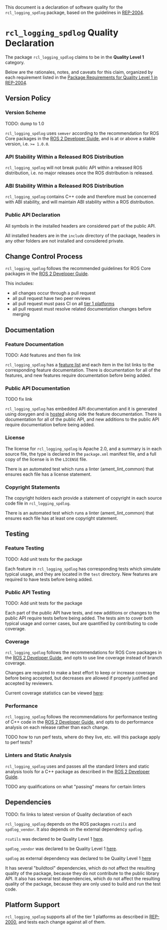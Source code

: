 
This document is a declaration of software quality for the `rcl_logging_spdlog` package, based on the guidelines in [REP-2004](https://www.ros.org/reps/rep-2004.html).

# `rcl_logging_spdlog` Quality Declaration

The package `rcl_logging_spdlog` claims to be in the **Quality Level 1** category.

Below are the rationales, notes, and caveats for this claim, organized by each requirement listed in the [Package Requirements for Quality Level 1 in REP-2004](https://www.ros.org/reps/rep-2004.html).

## Version Policy

### Version Scheme
TODO: dump to 1.0

`rcl_logging_spdlog` uses `semver` according to the recommendation for ROS Core packages in the [ROS 2 Developer Guide](https://index.ros.org/doc/ros2/Contributing/Developer-Guide/#versioning), and is at or above a stable version, i.e. `>= 1.0.0`.

### API Stability Within a Released ROS Distribution

`rcl_logging_spdlog` will not break public API within a released ROS distribution, i.e. no major releases once the ROS distribution is released.

### ABI Stability Within a Released ROS Distribution

`rcl_logging_spdlog` contains C++ code and therefore must be concerned with ABI stability, and will maintain ABI stability within a ROS distribution.

### Public API Declaration

All symbols in the installed headers are considered part of the public API.

All installed headers are in the `include` directory of the package, headers in any other folders are not installed and considered private.

## Change Control Process

`rcl_logging_spdlog` follows the recommended guidelines for ROS Core packages in the [ROS 2 Developer Guide](https://index.ros.org/doc/ros2/Contributing/Developer-Guide/#change-control-process).

This includes:

- all changes occur through a pull request
- all pull request have two peer reviews
- all pull request must pass CI on all [tier 1 platforms](https://www.ros.org/reps/rep-2000.html#support-tiers)
- all pull request must resolve related documentation changes before merging

## Documentation

### Feature Documentation

TODO: Add features and then fix link

`rcl_logging_spdlog` has a [feature list](TODO) and each item in the list links to the corresponding feature documentation.
There is documentation for all of the features, and new features require documentation before being added.

### Public API Documentation

TODO fix link

`rcl_logging_spdlog` has embedded API documentation and it is generated using doxygen and is [hosted](TODO) along side the feature documentation.
There is documentation for all of the public API, and new additions to the public API require documentation before being added.

### License

The license for `rcl_logging_spdlog` is Apache 2.0, and a summary is in each source file, the type is declared in the `package.xml` manifest file, and a full copy of the license is in the `LICENSE` file.

There is an automated test which runs a linter (ament_lint_common) that ensures each file has a license statement.

### Copyright Statements

The copyright holders each provide a statement of copyright in each source code file in `rcl_logging_spdlog`.

There is an automated test which runs a linter (ament_lint_common) that ensures each file has at least one copyright statement.

## Testing

### Feature Testing
TODO: Add unit tests for the package

Each feature in `rcl_logging_spdlog` has corresponding tests which simulate typical usage, and they are located in the `test` directory.
New features are required to have tests before being added.

### Public API Testing
TODO: Add unit tests for the package

Each part of the public API have tests, and new additions or changes to the public API require tests before being added.
The tests aim to cover both typical usage and corner cases, but are quantified by contributing to code coverage.

### Coverage

`rcl_logging_spdlog` follows the recommendations for ROS Core packages in the [ROS 2 Developer Guide](https://index.ros.org/doc/ros2/Contributing/Developer-Guide/#coverage), and opts to use line coverage instead of branch coverage.

Changes are required to make a best effort to keep or increase coverage before being accepted, but decreases are allowed if properly justified and accepted by reviewers.

Current coverage statistics can be viewed [here](https://ci.ros2.org/job/ci_linux_coverage/55/cobertura/src_ros2_rcl_logging_rcl_logging_spdlog_src/):

### Performance

`rcl_logging_spdlog` follows the recommendations for performance testing of C++ code in the [ROS 2 Developer Guide](https://index.ros.org/doc/ros2/Contributing/Developer-Guide/#performance), and opts to do performance analysis on each release rather than each change.

TODO how to run perf tests, where do they live, etc. will this package apply to perf tests?

### Linters and Static Analysis

`rcl_logging_spdlog` uses and passes all the standard linters and static analysis tools for a C++ package as described in the [ROS 2 Developer Guide](https://index.ros.org/doc/ros2/Contributing/Developer-Guide/#linters-and-static-analysis).

TODO any qualifications on what "passing" means for certain linters

## Dependencies
TODO: fix links to latest version of Quality declaration of each

`rcl_logging_spdlog` depends on the ROS packages `rcutils` and `spdlog_vendor`. It also depends on the external dependency `spdlog`.

`rcutils` was declared to be Quality Level 1 [here](https://github.com/ros2/rcutils/blob/quality_declaration/QUALITY_DECLARATION.md).

`spdlog_vendor` was declared to be Quality Level 1 [here](TODO).

`spdlog` as external dependency was declared to be Quality Level 1 [here](TODO)

It has several "buildtool" dependencies, which do not affect the resulting quality of the package, because they do not contribute to the public library API.
It also has several test dependencies, which do not affect the resulting quality of the package, because they are only used to build and run the test code.

## Platform Support

`rcl_logging_spdlog` supports all of the tier 1 platforms as described in [REP-2000](https://www.ros.org/reps/rep-2000.html#support-tiers), and tests each change against all of them.
